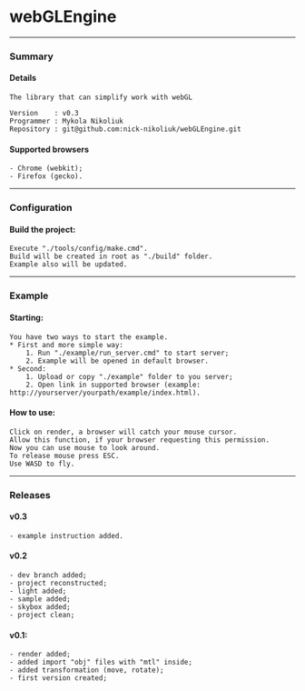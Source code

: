 # webGLEngine
----------------------
### Summary
#### Details
	The library that can simplify work with webGL

	Version    : v0.3
	Programmer : Mykola Nikoliuk
	Repository : git@github.com:nick-nikoliuk/webGLEngine.git
#### Supported browsers
	- Chrome (webkit);
	- Firefox (gecko).
-----------------
### Configuration
#### Build the project:
	Execute "./tools/config/make.cmd".
	Build will be created in root as "./build" folder.
	Example also will be updated.
------------
### Example
#### Starting:
	You have two ways to start the example.
	* First and more simple way:
		1. Run "./example/run_server.cmd" to start server;
		2. Example will be opened in default browser.
	* Second:
		1. Upload or copy "./example" folder to you server;
		2. Open link in supported browser (example: http://yourserver/yourpath/example/index.html).
#### How to use:
	Click on render, a browser will catch your mouse cursor.
	Allow this function, if your browser requesting this permission.
	Now you can use mouse to look around.
	To release mouse press ESC.
	Use WASD to fly.
------------
### Releases
#### v0.3
	- example instruction added.
#### v0.2
	- dev branch added;
	- project reconstructed;
	- light added;
	- sample added;
	- skybox added;
	- project clean;
#### v0.1:
	- render added;
	- added import "obj" files with "mtl" inside;
	- added transformation (move, rotate);
	- first version created;
		